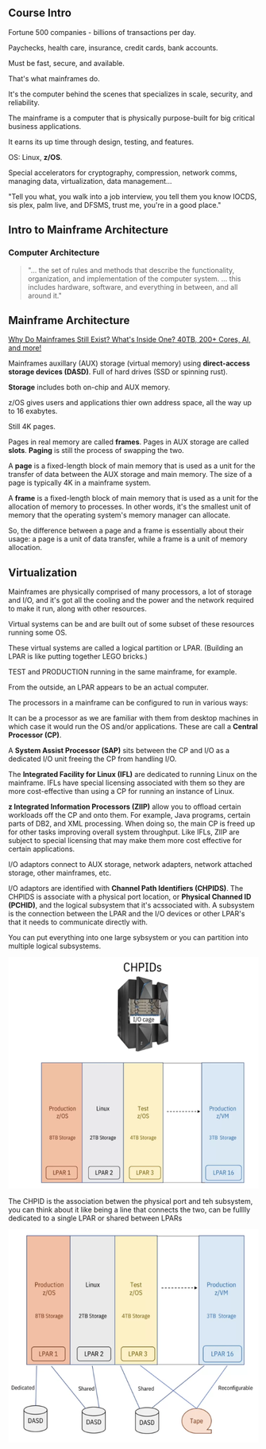 ## Course Intro


Fortune 500 companies - billions of transactions per day.

Paychecks, health care, insurance, credit cards, bank accounts.

Must be fast, secure, and available.

That's what mainframes do.

It's the computer behind the scenes that specializes in scale, security, and reliability.

The mainframe is a computer that is physically purpose-built for big critical business applications.

It earns its up time through design, testing, and features.

OS: Linux, **z/OS**.

Special accelerators for cryptography, compression, network comms, managing data, virtualization, data management...

"Tell you what, you walk into a job interview, you tell them you know IOCDS, sis plex, palm live, and DFSMS, trust me, you're in a good place."

## Intro to Mainframe Architecture

### Computer Architecture

> "... the set of rules and methods that describe the functionality, organization, and implementation of the  computer system. ... this includes hardware, software, and everything in between, and all around it."

## Mainframe Architecture

[Why Do Mainframes Still Exist? What's Inside One? 40TB, 200+ Cores, AI, and more! ](https://youtu.be/ouAG4vXFORc?si=z9w0qiAYQI5fqHJ5)

Mainframes auxillary (AUX) storage (virtual memory) using **direct-access storage devices (DASD)**. Full of hard drives (SSD or spinning rust).


**Storage** includes both on-chip and AUX memory.

z/OS gives users and applications thier own address space, all the way up to 16 exabytes.

Still 4K pages.

Pages in real memory are called **frames**. Pages in AUX storage are called **slots**. **Paging** is still the process of swapping the two.

A **page** is a fixed-length block of main memory that is used as a unit for the transfer of data between the AUX storage and main memory. The size of a page is typically 4K in a mainframe system.

A **frame** is a fixed-length block of main memory that is used as a unit for the allocation of memory to processes. In other words, it's the smallest unit of memory that the operating system's memory manager can allocate.

So, the difference between a page and a frame is essentially about their usage: a page is a unit of data transfer, while a frame is a unit of memory allocation.

## Virtualization

Mainframes are physically comprised of many processors, a lot of storage and I/O, and it's got all the cooling and the power and the network required to make it run, along with other resources. 

Virtual systems can be and are built out of some subset of these resources running some OS.

These virtual systems are called a logical partition or LPAR. (Building an LPAR is like putting together LEGO bricks.)

TEST and PRODUCTION running in the same mainframe, for example. 

From the outside, an LPAR appears to be an actual computer.

The processors in a mainframe can be configured to run in various ways:

It can be a processor as we are familiar with them from desktop machines in which case it would run the OS and/or applications. These are call a **Central Processor (CP)**.

A **System Assist Processor (SAP)** sits between the CP and I/O as a dedicated I/O unit freeing the CP from handling I/O.

The **Integrated Facility for Linux (IFL)** are dedicated to running Linux on the mainframe. IFLs have special licensing associated with them so they are more cost-effective than using a CP for running an instance of Linux.

**z Integrated Information Processors (ZIIP)** allow you to offload certain workloads off the CP and onto them. For example, Java programs, certain parts of DB2, and XML processing. When doing so, the main CP is freed up for other tasks improving overall system throughput. Like IFLs, ZIIP are subject to special licensing that may make them more cost effective for certain applications.

I/O adaptors connect to AUX storage, network adapters, network attached storage, other mainframes, etc.

I/O adaptors are identified with **Channel Path Identifiers (CHPIDS)**. The CHPIDS is associate with a physical port location, or **Physical Channed ID (PCHID)**, and the logical subsystem that it's acssociated with. A subsystem is the connection between the LPAR and the I/O devices or other LPAR's that it needs to communicate directly with. 

You can put everything into one large sybsystem or you can partition into multiple logical subsystems.

![alt text](images/figure-1-1.png)

The CHPID is the association betwen the physical port and teh subsystem, you can think about it like being a line that connects the two, can be fulllly dedicated to a single LPAR or shared between LPARs 

![alt text](images/figure-1-2.png)